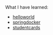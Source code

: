 What I have learned:

- [helloworld](https://github.com/gilangrkun/java-learning/tree/master/Spring-MVC/helloworld)
- [springdocker](https://github.com/gilangrkun/java-learning/tree/master/Spring-MVC/springdocker)
- [studentcards](https://github.com/gilangrkun/java-learning/tree/master/Spring-MVC/studentcards)
